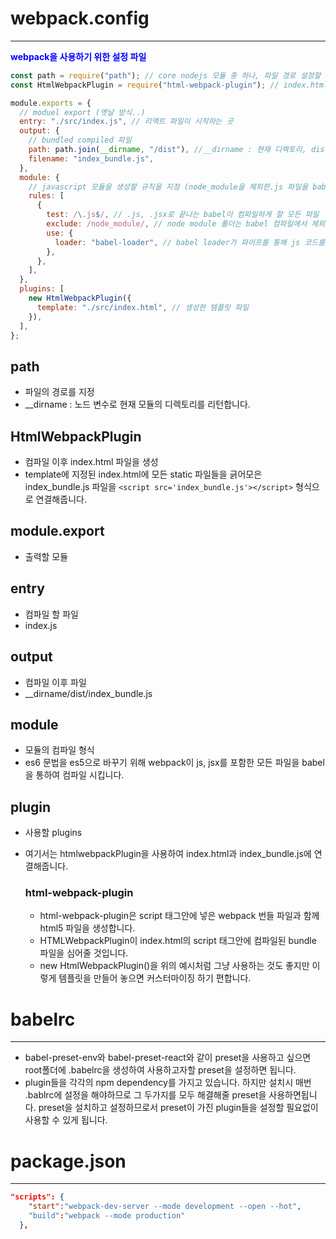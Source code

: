 # webpack.config

---

<b style="color:blue">webpack을 사용하기 위한 설정 파일</b>

```js
const path = require("path"); // core nodejs 모듈 중 하나, 파일 경로 설정할 때 사용
const HtmlWebpackPlugin = require("html-webpack-plugin"); // index.html 파일을 dist 폴더에 index_bundle.js 파일과 함께 자동으로 생성, 우리는 그냥 시작만 하고싶지 귀찮게 index.html 파일까지 만들고 싶지 않다.!!

module.exports = {
  // moduel export (옛날 방식..)
  entry: "./src/index.js", // 리액트 파일이 시작하는 곳
  output: {
    // bundled compiled 파일
    path: path.join(__dirname, "/dist"), //__dirname : 현재 디렉토리, dist 폴더에 모든 컴파일된 하나의 번들파일을 넣을 예정
    filename: "index_bundle.js",
  },
  module: {
    // javascript 모듈을 생성할 규칙을 지정 (node_module을 제외한.js 파일을 babel-loader로 불러와 모듈을 생성
    rules: [
      {
        test: /\.js$/, // .js, .jsx로 끝나는 babel이 컴파일하게 할 모든 파일
        exclude: /node_module/, // node module 폴더는 babel 컴파일에서 제외
        use: {
          loader: "babel-loader", // babel loader가 파이프를 통해 js 코드를 불러옴
        },
      },
    ],
  },
  plugins: [
    new HtmlWebpackPlugin({
      template: "./src/index.html", // 생성한 템플릿 파일
    }),
  ],
};
```

## path

- 파일의 경로를 지정
- \_\_dirname : 노드 변수로 현재 모듈의 디렉토리를 리턴합니다.

## HtmlWebpackPlugin

- 컴파일 이후 index.html 파일을 생성
- template에 지정된 index.html에 모든 static 파일들을 긁어모은 index_bundle.js 파일을 `<script src='index_bundle.js'></script>` 형식으로 연결해줍니다.

## module.export

- 출력할 모듈

## entry

- 컴파일 할 파일
- index.js

## output

- 컴파일 이후 파일
- \_\_dirname/dist/index_bundle.js

## module

- 모듈의 컴파일 형식
- es6 문법을 es5으로 바꾸기 위해 webpack이 js, jsx를 포함한 모든 파일을 babel을 통하여 컴파일 시킵니다.

## plugin

- 사용할 plugins
- 여기서는 htmlwebpackPlugin을 사용하여 index.html과 index_bundle.js에 연결해줍니다.

  ### html-webpack-plugin

  - html-webpack-plugin은 script 태그안에 넣은 webpack 번들 파일과 함께 html5 파일을 생성합니다.
  - HTMLWebpackPlugin이 index.html의 script 태그안에 컴파일된 bundle 파일을 심어줄 것입니다.
  - new HtmlWebpackPlugin()을 위의 예시처럼 그냥 사용하는 것도 좋지만 이렇게 템플릿을 만들어 놓으면 커스터마이징 하기 편합니다.

# babelrc

---

- babel-preset-env와 babel-preset-react와 같이 preset을 사용하고 싶으면 root폴더에 .babelrc을 생성하여 사용하고자할 preset을 설정하면 됩니다.
- plugin들을 각각의 npm dependency를 가지고 있습니다. 하지만 설치시 매번 .bablrc에 설정을 해야하므로 그 두가지를 모두 해결해줄 preset을 사용하면됩니다. preset을 설치하고 설정하므로서 preset이 가진 plugin들을 설정할 필요없이 사용할 수 있게 됩니다.

# package.json

---

```json
"scripts": {
    "start":"webpack-dev-server --mode development --open --hot",                    // webpack-dev-server, --open : 자동으로 브라우저 열어줌, --hot : hot realod 저장했을 때 자동적으로 reload 해줌
    "build":"webpack --mode production"                                              // dist 폴더에 컴파일된 파일 다 넣어줌
  },
```
